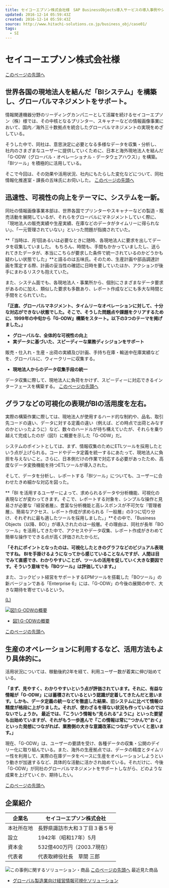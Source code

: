 ```yaml
---
title: セイコーエプソン株式会社様　SAP BusinessObjects導入サービスの導入事例やシステム構築例を紹介 | 日立ソリューションズ
updated: 2016-12-14 05:59:43Z
created: 2016-12-14 05:59:43Z
source: http://www.hitachi-solutions.co.jp/business_obj/case01/
tags:
  - SI
---
```


# セイコーエプソン株式会社様

[このページの先頭へ](http://www.hitachi-solutions.co.jp/business_obj/case01/#fl)

## 世界各国の現地法人を結んだ「BIシステム」を構築し、グローバルマネジメントをサポート。

情報関連機器分野のリーディングカンパニーとして活躍を続けるセイコーエプソン（株）様では、その中核となるプリンター、スキャナーなどの情報画像事業において、国内／海外三十数拠点を統合したグローバルマネジメントの実現をめざしている。

そうした中で、同社は、意思決定に必要となる多様なデータを収集・分析し、 社内のさまざまなユーザーに提供していくために、日本と海外現地法人を結んだ「G-ODW（グローバル・オペレーショナル・データウェアハウス）」を構築。「BIツール」を積極的に活用している。

そこで今回は、その効果や活用状況、社内にもたらした変化などについて、同社情報化推進室・課長の五味氏にお伺いした。
[このページの先頭へ](http://www.hitachi-solutions.co.jp/business_obj/case01/#fl)

## 迅速性、可視性の向上をテーマに、システムを一新。

同社の情報画像事業本部は、世界各国でプリンターやスキャナーなどの製造・販売活動を展開しているが、それらをグローバルにマネジメントしていく際に、「現地法人の販売実績や生産実績、在庫などのデータがタイムリーに得られない」、「一元管理されていない」といった問題が指摘されていた。

**「当時は、月1回あるいは必要なときに随時、各現地法人に要求を出してデータを収集していました。 もちろん、時間も、手間もかかっていましたし、送られてきたデータが、本当にこちらが要求した条件で統一されているのかどうかも疑わしい状態でした」**と語るのは五味氏。そのため、生産計画や部品調達計画を策定する際、計画の妥当性の確認に日時を要していたほか、アクションが後手にまわるリスクも抱えていた。

また、システム面でも、各現地法人・事業所から、個別にさまざまなデータ要求があるのに加え、類似した要求も多数あり、レポート作成などにも多大な時間と手間をとられていた。

**「正直、グローバルマネジメント、タイムリーなオペレーションに対して、十分な対応ができない状態でした。そこで、そうした問題点や課題をクリアするために、1999年の中旬から『G-ODW』構築をスタート。以下の3つのテーマを掲げました。」**

- **グローバルな、全体的な可視性の向上**
- **実データに基づいた、スピーディーな業務ディシジョンをサポート**

販売・仕入れ・生産・出荷の実績及び計画、手持ち在庫・輸送中在庫実績などを、グローバルに、ウィークリーに収集する。

- **現地法人からのデータ収集手段の統一**

データ収集に際して、現地法人に負荷をかけず、スピーディーに対応できるインターフェースを構築する。
[このページの先頭へ](http://www.hitachi-solutions.co.jp/business_obj/case01/#fl)

## グラフなどの可視化の表現がBIの活用度を左右。

実際の構築作業に際しては、現地法人が使用するハード的な制約や、品名、取引先コードの違い、データに対する定義の違い（例えば、どの時点で出荷とみなすのかといったように）など、数々のハードルが待ち構えていたが、それらを乗り越えて完成したのが（図1）に概要を示した「G-ODW」だ。

システムのポイントとしては、まず、情報収集のためにETLツールを採用したという点が上げられる。コードやデータ定義を統一するにあたって、現地法人に負担を与えないこと。さらに、日本側だけの作業で対応する必要があったため、高度なデータ変換機能を持つETLツールが導入された。

そして、データを分析し、レポートする「BIツール」についても、ユーザーに合わせたきめ細かな対応を図った。

**「BI を活用するユーザーによって、求められるデータや分析機能、可視化の表現などが変わってきます。そこで、レポートする対象を、シンプルな操作と見易さが必要な『経営者層』、豊富な分析機能と高レスポンスが不可欠な『管理者層』、簡易なアクセス、レポート作成が求められる『一般層』の3つに切り分け、それぞれに最も適したツールを採用しました。」**その中で、「Business Objects（以降、BO）」が導入されたのは一般層。その理由は、同社が長年「BOツール」を活用してきた中で、アクセスやデータ収集、レポート作成がきわめて簡単な操作でできる点が高く評価されたからだ。

**「それにポイントとなったのは、可視化したときのグラフなどのビジュアル表現ですね。 BIを手掛けるようになってから感じていることなんですが、人間は目でみて直感でき、わかりやすいことが、ツールの活用を促していく大きな要因です。そういう意味でも『BOツール』は評価しています。」**

また、コックピット経営をサポートするEPMツールを搭載した「BOツール」の新バージョンである「Enterprise 6」には、「G-ODW」の今後の展開の中で、大きな期待を寄せているという。

[(L)](http://www.hitachi-solutions.co.jp/business_obj/case01/image/overview.gif)

[![図1:G-ODWの概要](../_resources/overview_s.gif)](http://www.hitachi-solutions.co.jp/business_obj/case01/image/overview.gif)

- [図1:G-ODWの概要](http://www.hitachi-solutions.co.jp/business_obj/case01/image/overview.gif)

[このページの先頭へ](http://www.hitachi-solutions.co.jp/business_obj/case01/#fl)

## 生産のオペレーションに利用するなど、活用方法もより具体的に。

活用状況については、稼動後約2年を経て、利用ユーザー数が着実に伸び始めている。

**「まず、見やすく、わかりやすいという点が評価されています。それに、有益な情報が「G-ODW」には蓄積されているという認識が定着してきたんだと思います。しかも、データ定義の統一などを徹底した結果、旧システムに比べて情報の精度が格段に上がりました。それが、使わざるを得ない状況も作っているのではないでしょうか。 最近では、『こういう情報も“見られる”ように』といった要望も出始めていますが、それがもう一歩進んで『この情報は常に“つかんで”おく』といった発想につながれば、業務側の大きな意識改革につながっていくと思います。」**

現在、「G-ODW」は、ユーザーの要請を受け、各種データの収集・公開のデイリー化に取り組んでいる。また、海外の生産拠点では、データの精度とタイムリー性を利用して、実際の在庫データをベースに生産をオペレーションしようという動きが加速するなど、具体的な活動に活かされ始めている。それだけに、今後「G-ODW」が同社のグローバルマネジメントをサポートしながら、どのような成果を上げていくか、期待したい。

[このページの先頭へ](http://www.hitachi-solutions.co.jp/business_obj/case01/#fl)

## 企業紹介

| 企業名 | セイコーエプソン株式会社 |
| --- | --- |
| 本社所在地 | 長野県諏訪市大和３丁目３番５号 |
| 設立  | 1942年（昭和17年）5月 |
| 資本金 | 532億400万円（2003.7現在） |
| 代表者 | 代表取締役社長　草間 三郎 |

![この事例に関するソリューション・商品](../_resources/head_template01.gif)
[このページの先頭へ](http://www.hitachi-solutions.co.jp/business_obj/case01/#fl)
最近見た商品

- [グローバル製造業向け経営情報可視化ソリューション](http://www.hitachi-solutions.co.jp/global_ba_solution/)